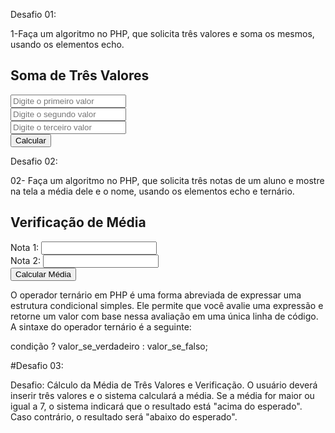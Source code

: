 Desafio 01:

1-Faça um algoritmo no PHP, que solicita três valores e soma os mesmos, usando os elementos echo.

<!DOCTYPE html>
<html lang="en">
    <head>
        <meta charset="UTF-8">
        <meta name="viewport" content="width=device-width, initial-scale=1.0">
        <title>Soma de Três Valores</title>
    </head>
<body>
    <h2>Soma de Três Valores</h2>
    <form method="post" action="">
        <input type="number" name="valor1" placeholder="Digite o primeiro valor" required><br>
        <input type="number" name="valor2" placeholder="Digite o segundo valor" required><br>
        <input type="number" name="valor3" placeholder="Digite o terceiro valor" required><br>
        <input type="submit" value="Calcular">
    </form>
    <?php
    if ($_SERVER["REQUEST_METHOD"] == "POST") {
    //Código aqui !!!
    }
    ?>
</body>
</html>

Desafio 02:

02- Faça um algoritmo no PHP, que solicita três notas de um aluno e mostre na tela a média dele e o nome, usando os elementos echo e ternário.

<!DOCTYPE html>
<html lang="pt-BR">
    <head>
        <meta charset="UTF-8">
        <meta name="viewport" content="width=device-width, initial-scale=1.0">
        <title>Verificação de Média</title>
    </head>
<body>
    <h2>Verificação de Média</h2>
    <form method="post" action="">
        <label for="nota1">Nota 1:</label>
        <input type="number" name="nota1" id="nota1" required><br>
        <label for="nota2">Nota 2:</label>
        <input type="number" name="nota2" id="nota2" required><br>
        <input type="submit" value="Calcular Média">
    </form>
    <?php
        if ($_SERVER["REQUEST_METHOD"] == "POST") {
        //Código aui !!!
        }
    ?>
</body>
</html>

O operador ternário em PHP é uma forma abreviada de expressar uma estrutura condicional simples. Ele permite que você avalie uma expressão e retorne um valor com base nessa avaliação em uma única linha de código. A sintaxe do operador ternário é a seguinte:

condição ? valor_se_verdadeiro : valor_se_falso;

#Desafio 03:

Desafio: Cálculo da Média de Três Valores e Verificação. O usuário deverá inserir três valores e o sistema calculará a média. Se a média for maior ou igual a 7, o sistema indicará que o resultado está "acima do esperado". Caso contrário, o resultado será "abaixo do esperado".
